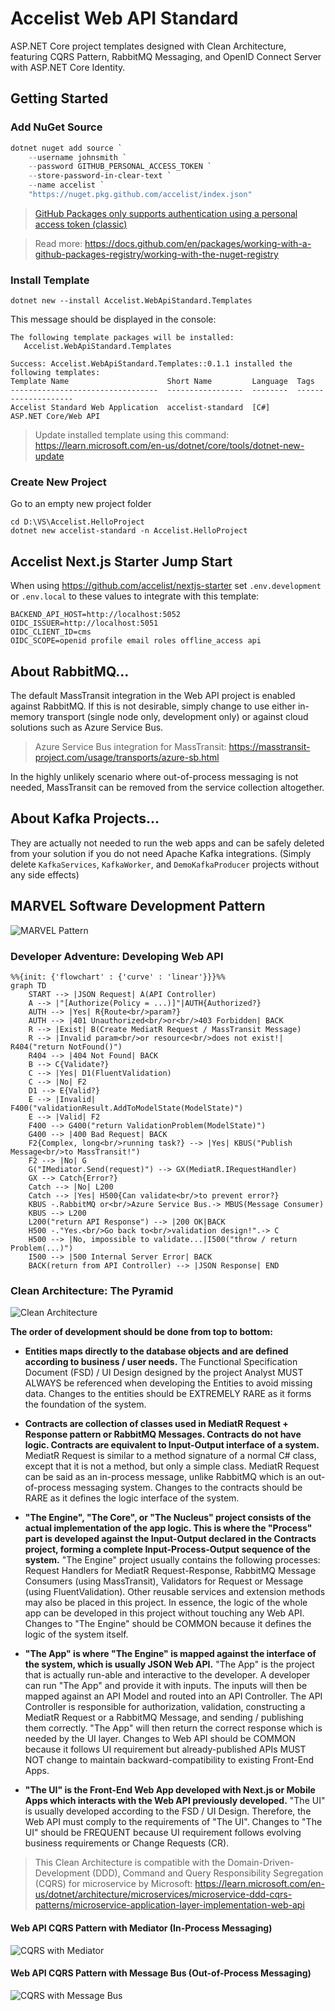 # Accelist Web API Standard

ASP.NET Core project templates designed with Clean Architecture, featuring CQRS Pattern, RabbitMQ Messaging, and OpenID Connect Server with ASP.NET Core Identity.

## Getting Started

### Add NuGet Source

```ps1
dotnet nuget add source `
    --username johnsmith `
    --password GITHUB_PERSONAL_ACCESS_TOKEN `
    --store-password-in-clear-text `
    --name accelist `
    "https://nuget.pkg.github.com/accelist/index.json"
```

> [GitHub Packages only supports authentication using a personal access token (classic)](https://docs.github.com/en/authentication/keeping-your-account-and-data-secure/creating-a-personal-access-token)

> Read more: https://docs.github.com/en/packages/working-with-a-github-packages-registry/working-with-the-nuget-registry

### Install Template

```
dotnet new --install Accelist.WebApiStandard.Templates
```

This message should be displayed in the console:

```
The following template packages will be installed:
   Accelist.WebApiStandard.Templates

Success: Accelist.WebApiStandard.Templates::0.1.1 installed the following templates:
Template Name                      Short Name         Language  Tags
---------------------------------  -----------------  --------  --------------------
Accelist Standard Web Application  accelist-standard  [C#]      ASP.NET Core/Web API
```

> Update installed template using this command: https://learn.microsoft.com/en-us/dotnet/core/tools/dotnet-new-update

### Create New Project

Go to an empty new project folder

```
cd D:\VS\Accelist.HelloProject
dotnet new accelist-standard -n Accelist.HelloProject
```

## Accelist Next.js Starter Jump Start

When using https://github.com/accelist/nextjs-starter set `.env.development` or `.env.local` to these values to integrate with this template:

```
BACKEND_API_HOST=http://localhost:5052
OIDC_ISSUER=http://localhost:5051
OIDC_CLIENT_ID=cms
OIDC_SCOPE=openid profile email roles offline_access api
``` 

## About RabbitMQ...

The default MassTransit integration in the Web API project is enabled against RabbitMQ. If this is not desirable, simply change to use either in-memory transport (single node only, development only) or against cloud solutions such as Azure Service Bus.

> Azure Service Bus integration for MassTransit: https://masstransit-project.com/usage/transports/azure-sb.html

In the highly unlikely scenario where out-of-process messaging is not needed, MassTransit can be removed from the service collection altogether.

## About Kafka Projects...

They are actually not needed to run the web apps and can be safely deleted from your solution if you do not need Apache Kafka integrations. (Simply delete `KafkaServices`, `KafkaWorker`, and `DemoKafkaProducer` projects without any side effects)

## MARVEL Software Development Pattern

![MARVEL Pattern](/docs/marvel-pattern.png)

### Developer Adventure: Developing Web API

```mermaid
%%{init: {'flowchart' : {'curve' : 'linear'}}}%%
graph TD
    START --> |JSON Request| A(API Controller)
    A --> |"[Authorize(Policy = ...)]"|AUTH{Authorized?}
    AUTH --> |Yes| R{Route<br/>param?}
    AUTH --> |401 Unauthorized<br/>or<br/>403 Forbidden| BACK
    R --> |Exist| B(Create MediatR Request / MassTransit Message)
    R --> |Invalid param<br/>or resource<br/>does not exist!| R404("return NotFound()")
    R404 --> |404 Not Found| BACK
    B --> C{Validate?}
    C --> |Yes| D1(FluentValidation)
    C --> |No| F2
    D1 --> E{Valid?}
    E --> |Invalid| F400("validationResult.AddToModelState(ModelState)")
    E --> |Valid| F2
    F400 --> G400("return ValidationProblem(ModelState)")
    G400 --> |400 Bad Request| BACK
    F2{Complex, long<br/>running task?} --> |Yes| KBUS("Publish Message<br/>to MassTransit!")
    F2 --> |No| G
    G("IMediator.Send(request)") --> GX(MediatR.IRequestHandler)
    GX --> Catch{Error?}
    Catch --> |No| L200
    Catch --> |Yes| H500{Can validate<br/>to prevent error?}
    KBUS -.RabbitMQ or<br/>Azure Service Bus.-> MBUS(Message Consumer)
    KBUS --> L200
    L200("return API Response") --> |200 OK|BACK
    H500 -."Yes.<br/>Go back to<br/>validation design!".-> C
    H500 --> |No, impossible to validate...|I500("throw / return Problem(...)")
    I500 --> |500 Internal Server Error| BACK
    BACK(return from API Controller) --> |JSON Response| END
```

### Clean Architecture: The Pyramid

![Clean Architecture](/docs/clean_architecture.png)

**The order of development should be done from top to bottom:**

- **Entities maps directly to the database objects and are defined according to business / user needs.** The Functional Specification Document (FSD) / UI Design designed by the project Analyst MUST ALWAYS be referenced when developing the Entities to avoid missing data. Changes to the entities should be EXTREMELY RARE as it forms the foundation of the system.

- **Contracts are collection of classes used in MediatR Request + Response pattern or RabbitMQ Messages. Contracts do not have logic. Contracts are equivalent to Input-Output interface of a system.** MediatR Request is similar to a method signature of a normal C# class, except that it is not a method, but only a simple class. MediatR Request can be said as an in-process message, unlike RabbitMQ which is an out-of-process messaging system. Changes to the contracts should be RARE as it defines the logic interface of the system.

- **"The Engine", "The Core", or "The Nucleus" project consists of the actual implementation of the app logic. This is where the "Process" part is developed against the Input-Output declared in the Contracts project, forming a complete Input-Process-Output sequence of the system.** "The Engine" project usually contains the following processes: Request Handlers for MediatR Request-Response, RabbitMQ Message Consumers (using MassTransit), Validators for Request or Message (using FluentValidation). Other reusable services and extension methods may also be placed in this project. In essence, the logic of the whole app can be developed in this project without touching any Web API. Changes to "The Engine" should be COMMON because it defines the logic of the system itself.

- **"The App" is where "The Engine" is mapped against the interface of the system, which is usually JSON Web API.** "The App" is the project that is actually run-able and interactive to the developer. A developer can run "The App" and provide it with inputs. The inputs will then be mapped against an API Model and routed into an API Controller. The API Controller is responsible for authorization, validation, constructing a MediatR Request or a RabbitMQ Message, and sending / publishing them correctly. "The App" will then return the correct response which is needed by the UI layer. Changes to Web API should be COMMON because it follows UI requirement but already-published APIs MUST NOT change to maintain backward-compatibility to existing Front-End Apps.

- **"The UI" is the Front-End Web App developed with Next.js or Mobile Apps which interacts with the Web API previously developed.** "The UI" is usually developed according to the FSD / UI Design. Therefore, the Web API must comply to the requirements of "The UI". Changes to "The UI" should be FREQUENT because UI requirement follows evolving business requirements or Change Requests (CR).

> This Clean Architecture is compatible with the Domain-Driven-Development (DDD), Command and Query Responsibility Segregation (CQRS) for microservice by Microsoft: https://learn.microsoft.com/en-us/dotnet/architecture/microservices/microservice-ddd-cqrs-patterns/microservice-application-layer-implementation-web-api

#### Web API CQRS Pattern with Mediator (In-Process Messaging)

![CQRS with Mediator](/docs/mediator-cqrs-microservice.png)

#### Web API CQRS Pattern with Message Bus (Out-of-Process Messaging)

![CQRS with Message Bus](/docs/add-ha-message-queue.png)
